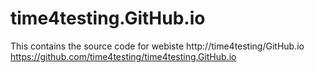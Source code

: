 # time4testing.GitHub.io
This contains the source code for webiste http://time4testing/GitHub.io
https://github.com/time4testing/time4testing.GitHub.io
